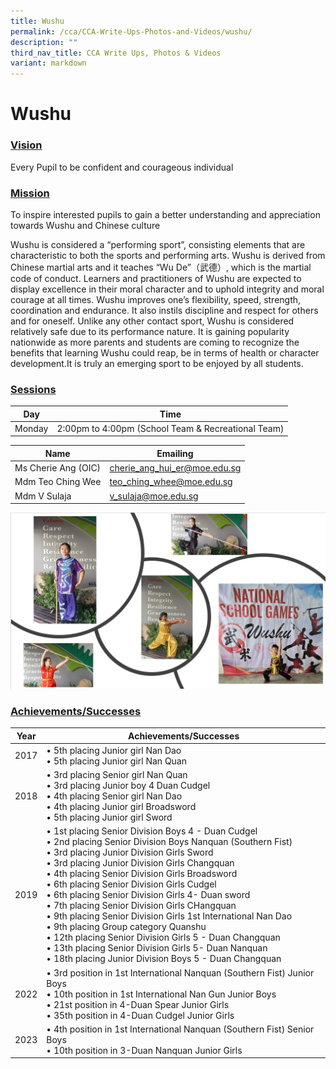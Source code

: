 ```yaml
---
title: Wushu
permalink: /cca/CCA-Write-Ups-Photos-and-Videos/wushu/
description: ""
third_nav_title: CCA Write Ups, Photos & Videos
variant: markdown
---
```

# Wushu

### <u>Vision</u>

Every Pupil to be confident and courageous individual

### <u>Mission</u>
To inspire interested pupils to gain a better understanding and appreciation towards Wushu and Chinese culture 

Wushu is considered a “performing sport”, consisting elements that are characteristic to both the sports and performing arts. Wushu is derived from Chinese martial arts and it teaches “Wu De”（武德）, which is the martial code of conduct. Learners and practitioners of Wushu are expected to display excellence in their moral character and to uphold integrity and moral courage at all times. Wushu improves one’s flexibility, speed, strength, coordination and endurance. It also instils discipline and respect for others and for oneself. Unlike any other contact sport, Wushu is considered relatively safe due to its performance nature. It is gaining popularity nationwide as more parents and students are coming to recognize the benefits that learning Wushu could reap, be in terms of health or character development.It is truly an emerging sport to be enjoyed by all students.

### <b><u>Sessions</u></b>

| Day | Time |
| --- | --- |
| Monday | 2:00pm to 4:00pm (School Team &amp; Recreational Team) |


| Name                               | Emailing                         |
|------------------------------------|----------------------------------|
| Ms Cherie Ang (OIC)                | [cherie\_ang\_hui\_er@moe.edu.sg](mailto:cherie_ang_hui_er@moe.edu.sg)    |
| Mdm Teo Ching Wee                  |[teo\_ching\_whee@moe.edu.sg](mailto:teo_ching_whee@moe.edu.sg)       |
| Mdm V Sulaja       | [v\_sulaja@moe.edu.sg](mailto:eyananthini_jeyapal@moe.edu.sg)  |

![](/images/Cca/Wushu/Picture4.png)

### <b><u>Achievements/Successes</u></b>


| Year | Achievements/Successes                       |
|------|----------------------------------------------------------------------------------------------------------------|
| 2017 | • 5th placing Junior girl Nan Dao<br>• 5th placing Junior girl Nan Quan                              |
| 2018 | • 3rd placing Senior girl Nan Quan<br>• 3rd  placing Junior boy 4 Duan Cudgel<br>• 4th placing Senior girl Nan Dao<br>• 4th placing Junior girl Broadsword<br>• 5th placing Junior girl Sword                     |
| 2019 | •  1st placing Senior Division Boys 4 - Duan Cudgel<br>• 2nd placing Senior Division Boys Nanquan (Southern Fist)<br>• 3rd placing Junior Division Girls Sword<br>• 3rd placing Junior Division Girls Changquan<br>• 4th placing Senior Division Girls Broadsword<br>• 6th placing Senior Division Girls Cudgel<br>• 6th placing Senior Division Girls 4- Duan sword<br>• 7th placing Senior Division Girls CHangquan<br>• 9th placing Senior Division Girls 1st International Nan Dao<br>• 9th placing Group category Quanshu<br>• 12th placing Senior Division Girls 5 -  Duan Changquan<br>• 13th placing Senior Division Girls 5- Duan Nanquan<br>• 18th placing Junior Division Boys 5 -  Duan Changquan |
| 2022 | • 3rd position in 1st International Nanquan (Southern Fist) Junior Boys<br>• 10th position in 1st International Nan Gun Junior Boys <br>• 21st position in 4-Duan Spear Junior Girls <br>• 35th position in 4-Duan Cudgel Junior Girls                    |
| 2023 | • 4th position in 1st International Nanquan (Southern Fist) Senior Boys<br>• 10th position in 3-Duan Nanquan Junior Girls | 2017 | • 11th position in 1st Internatyional Nan Gun Senior Boys<br>• 13th position in 4-Duan Broadsword Junior Girls                      |     